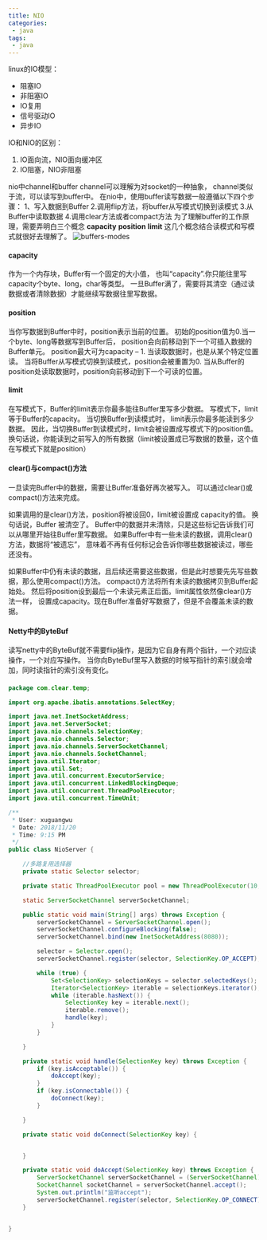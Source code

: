```yaml
---
title: NIO
categories:
 - java
tags: 
 - java
---
```


linux的IO模型：
* 阻塞IO
* 非阻塞IO
* IO复用
* 信号驱动IO
* 异步IO

IO和NIO的区别：
1. IO面向流，NIO面向缓冲区
2. IO阻塞，NIO非阻塞

nio中channel和buffer 
channel可以理解为对socket的一种抽象， channel类似于流，可以读写到buffer中。
在nio中，使用buffer读写数据一般遵循以下四个步骤：
	1、写入数据到Buffer
	2.调用flip方法，将buffer从写模式切换到读模式
	3.从Buffer中读取数据
	4.调用clear方法或者compact方法
为了理解buffer的工作原理，需要弄明白三个概念
**capacity**
**position**
**limit**
这几个概念结合读模式和写模式就很好去理解了。
![buffers-modes](https://github.com/xuguangwu/blog/blob/master/_posts/images/buffers-modes.png?raw=true)

#### capacity

作为一个内存块，Buffer有一个固定的大小值，
也叫“capacity”.你只能往里写capacity个byte、long，char等类型。
一旦Buffer满了，需要将其清空（通过读数据或者清除数据）才能继续写数据往里写数据。

#### position

当你写数据到Buffer中时，position表示当前的位置。
初始的position值为0.当一个byte、long等数据写到Buffer后， 
position会向前移动到下一个可插入数据的Buffer单元。
position最大可为capacity – 1.
当读取数据时，也是从某个特定位置读。
当将Buffer从写模式切换到读模式，position会被重置为0. 
当从Buffer的position处读取数据时，position向前移动到下一个可读的位置。

#### limit

在写模式下，Buffer的limit表示你最多能往Buffer里写多少数据。
写模式下，limit等于Buffer的capacity。
当切换Buffer到读模式时， limit表示你最多能读到多少数据。
因此，当切换Buffer到读模式时，limit会被设置成写模式下的position值。
换句话说，你能读到之前写入的所有数据（limit被设置成已写数据的数量，这个值在写模式下就是position）

#### clear()与compact()方法

一旦读完Buffer中的数据，需要让Buffer准备好再次被写入。
可以通过clear()或compact()方法来完成。

如果调用的是clear()方法，position将被设回0，limit被设置成 capacity的值。
换句话说，Buffer 被清空了。
Buffer中的数据并未清除，只是这些标记告诉我们可以从哪里开始往Buffer里写数据。
如果Buffer中有一些未读的数据，调用clear()方法，数据将“被遗忘”，
意味着不再有任何标记会告诉你哪些数据被读过，哪些还没有。

如果Buffer中仍有未读的数据，且后续还需要这些数据，但是此时想要先先写些数据，那么使用compact()方法。
compact()方法将所有未读的数据拷贝到Buffer起始处。
然后将position设到最后一个未读元素正后面。limit属性依然像clear()方法一样，
设置成capacity。现在Buffer准备好写数据了，但是不会覆盖未读的数据。

#### Netty中的ByteBuf

读写netty中的ByteBuf就不需要flip操作，是因为它自身有两个指针，一个对应读操作，一个对应写操作。
当你向ByteBuf里写入数据的时候写指针的索引就会增加，同时读指针的索引没有变化。

#### 

````java
package com.clear.temp;

import org.apache.ibatis.annotations.SelectKey;

import java.net.InetSocketAddress;
import java.net.ServerSocket;
import java.nio.channels.SelectionKey;
import java.nio.channels.Selector;
import java.nio.channels.ServerSocketChannel;
import java.nio.channels.SocketChannel;
import java.util.Iterator;
import java.util.Set;
import java.util.concurrent.ExecutorService;
import java.util.concurrent.LinkedBlockingDeque;
import java.util.concurrent.ThreadPoolExecutor;
import java.util.concurrent.TimeUnit;

/**
 * User: xuguangwu
 * Date: 2018/11/20
 * Time: 9:15 PM
 */
public class NioServer {

    //多路复用选择器
    private static Selector selector;

    private static ThreadPoolExecutor pool = new ThreadPoolExecutor(10, 10, 10, TimeUnit.SECONDS, new LinkedBlockingDeque<>(10));

    static ServerSocketChannel serverSocketChannel;

    public static void main(String[] args) throws Exception {
        serverSocketChannel = ServerSocketChannel.open();
        serverSocketChannel.configureBlocking(false);
        serverSocketChannel.bind(new InetSocketAddress(8080));

        selector = Selector.open();
        serverSocketChannel.register(selector, SelectionKey.OP_ACCEPT);

        while (true) {
            Set<SelectionKey> selectionKeys = selector.selectedKeys();
            Iterator<SelectionKey> iterable = selectionKeys.iterator();
            while (iterable.hasNext()) {
                SelectionKey key = iterable.next();
                iterable.remove();
                handle(key);
            }
        }

    }

    private static void handle(SelectionKey key) throws Exception {
        if (key.isAcceptable()) {
            doAccept(key);
        }
        if (key.isConnectable()) {
            doConnect(key);
        }

    }

    private static void doConnect(SelectionKey key) {


    }

    private static void doAccept(SelectionKey key) throws Exception {
        ServerSocketChannel serverSocketChannel = (ServerSocketChannel) key.channel();
        SocketChannel socketChannel = serverSocketChannel.accept();
        System.out.println("监听accept");
        serverSocketChannel.register(selector, SelectionKey.OP_CONNECT);
    }


}

````